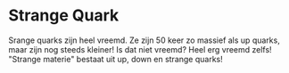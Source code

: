 # Strange Quark

Srange quarks zijn heel vreemd. Ze zijn 50 keer zo massief als up quarks, maar
zijn nog steeds kleiner! Is dat niet vreemd? Heel erg vreemd zelfs! "Strange
materie" bestaat uit up, down en strange quarks!
